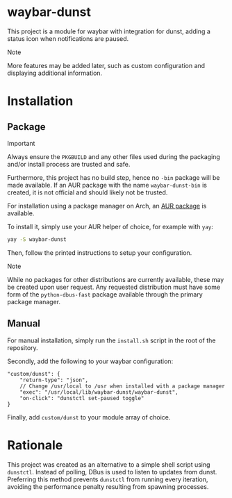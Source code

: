 # waybar-dunst

This project is a module for waybar with integration for dunst, adding a status icon when notifications are paused.

> [!NOTE]
> More features may be added later, such as custom configuration and displaying additional information.

# Installation

## Package

> [!IMPORTANT]
> Always ensure the `PKGBUILD` and any other files used during the packaging and/or install process are trusted and safe.
>
> Furthermore, this project has no build step, hence no `-bin` package will be made available.
> If an AUR package with the name `waybar-dunst-bin` is created, it is not official and should likely not be trusted.

For installation using a package manager on Arch, an [AUR package](https://aur.archlinux.org/packages/waybar-dunst) is available.

To install it, simply use your AUR helper of choice, for example with `yay`:

```sh
yay -S waybar-dunst
```

Then, follow the printed instructions to setup your configuration.

> [!NOTE]
> While no packages for other distributions are currently available, these may be created upon user request.
> Any requested distribution must have some form of the `python-dbus-fast` package available through the primary package manager.


## Manual

For manual installation, simply run the `install.sh` script in the root of the repository.

Secondly, add the following to your waybar configuration:

```jsonc
"custom/dunst": {
    "return-type": "json",
    // Change /usr/local to /usr when installed with a package manager
    "exec": "/usr/local/lib/waybar-dunst/waybar-dunst",
    "on-click": "dunstctl set-paused toggle"
}
```

Finally, add `custom/dunst` to your module array of choice.

# Rationale

This project was created as an alternative to a simple shell script using `dunstctl`.
Instead of polling, DBus is used to listen to updates from dunst.
Preferring this method prevents `dunstctl` from running every iteration, avoiding the performance penalty resulting from spawning processes.
